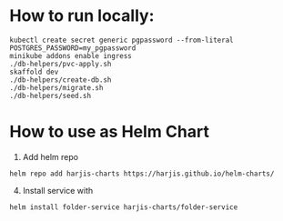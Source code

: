 # How to run locally:

```shell script
kubectl create secret generic pgpassword --from-literal POSTGRES_PASSWORD=my_pgpassword
minikube addons enable ingress
./db-helpers/pvc-apply.sh
skaffold dev
./db-helpers/create-db.sh
./db-helpers/migrate.sh
./db-helpers/seed.sh
```

# How to use as Helm Chart

1. Add helm repo
```shell script
helm repo add harjis-charts https://harjis.github.io/helm-charts/
```

4. Install service with
````shell script
helm install folder-service harjis-charts/folder-service
````
